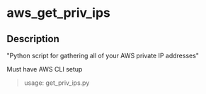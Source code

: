 # aws_get_priv_ips


## Description

"Python script for gathering all of your AWS private IP addresses" 

Must have AWS CLI setup

>    usage: get_priv_ips.py

